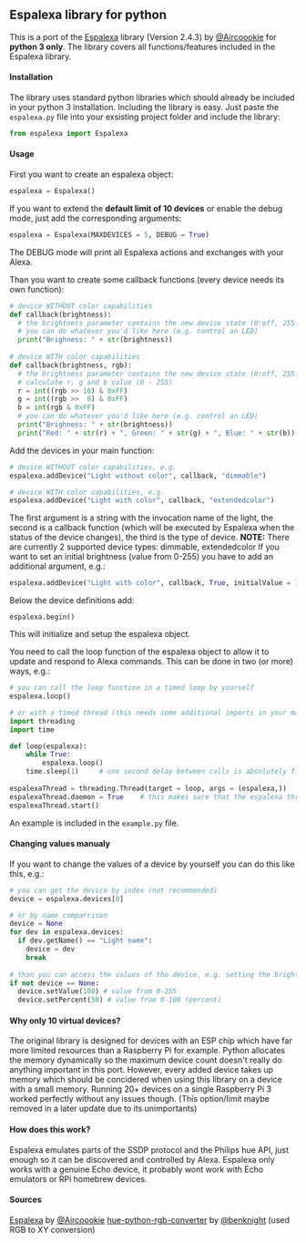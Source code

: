 ## Espalexa library for python
This is a port of the [Espalexa](https://github.com/Aircoookie/Espalexa) library (Version 2.4.3) by [@Aircoookie](https://github.com/Aircoookie) for **python 3 only**.
The library covers all functions/features included in the Espalexa library.

#### Installation
The library uses standard python libraries which should already be included in your python 3 installation.
Including the library is easy. Just paste the `espalexa.py` file into your exsisting project folder and include the library:
```python
from espalexa import Espalexa
```

#### Usage
First you want to create an espalexa object:
```python
espalexa = Espalexa()
```
If you want to extend the **default limit of 10 devices** or enable the debug mode, just add the corresponding arguments:
```python
espalexa = Espalexa(MAXDEVICES = 5, DEBUG = True)
```
The DEBUG mode will print all Espalexa actions and exchanges with your Alexa.

Than you want to create some callback functions (every device needs its own function):
```python
# device WITHOUT color capabilities
def callback(brightness):
  # the brightness parameter contains the new device state (0:off, 255:on, 1-254:dimmed)
  # you can do whatever you'd like here (e.g. control an LED)
  print("Brighness: " + str(brightness))
  
# device WITH color capabilities
def callback(brightness, rgb):
  # the brightness parameter contains the new device state (0:off, 255:on, 1-254:dimmed)
  # calculate r, g and b value (0 - 255)
  r = int((rgb >> 16) & 0xFF)
  g = int((rgb >>  8) & 0xFF)
  b = int(rgb & 0xFF)
  # you can do whatever you'd like here (e.g. control an LED)
  print("Brighness: " + str(brightness))
  print("Red: " + str(r) + ", Green: " + str(g) + ", Blue: " + str(b))
```

Add the devices in your main function:
```python
# device WITHOUT color capabilities, e.g.
espalexa.addDevice("Light without color", callback, "dimmable")

# device WITH color capabilities, e.g.
espalexa.addDevice("Light with color", callback, "extendedcolor")
```
The first argument is a string with the invocation name of the light, the second is a callback function (which will be executed by Espalexa when the status of the device changes), the third is the type of device.
**NOTE:** There are currently 2 supported device types: dimmable, extendedcolor
If you want to set an initial brightness (value from 0-255) you have to add an additional argument, e.g.:
```python
espalexa.addDevice("Light with color", callback, True, initialValue = 100)
```

Below the device definitions add:
```
espalexa.begin()
```
This will initialize and setup the espalexa object.

You need to call the loop function of the espalexa object to allow it to update and respond to Alexa commands.
This can be done in two (or more) ways, e.g.:
```python
# you can call the loop function in a timed loop by yourself
espalexa.loop()

# or with a timed thread (this needs some additional imports in your main script)
import threading
import time

def loop(espalexa):
	while True:
		espalexa.loop()
    time.sleep(1)     # one second delay between calls is absolutely fine
    
espalexaThread = threading.Thread(target = loop, args = (espalexa,))
espalexaThread.daemon = True    # this makes sure that the espalexa thread gets killed with your main script
espalexaThread.start()
```

An example is included in the `example.py` file.

#### Changing values manualy
If you want to change the values of a device by yourself you can do this like this, e.g.:
```python
# you can get the device by index (not recommended)
device = espalexa.devices[0]

# or by name comparrison
device = None
for dev in espalexa.devices:
  if dev.getName() == "Light name":
    device = dev
    break
    
# than you can access the values of the device, e.g. setting the brightness:
if not device == None:
  device.setValue(100) # value from 0-255
  device.setPercent(50) # value from 0-100 (percent)
```

#### Why only 10 virtual devices?
The original library is designed for devices with an ESP chip which have far more limited resources than a Raspberry Pi for example.
Python allocates the memory dynamically so the maximum device count doesn't really do anything important in this port.
However, every added device takes up memory which should be concidered when using this library on a device with a small memory.
Running 20+ devices on a single Raspberry Pi 3 worked perfectly without any issues though.
(This option/limit maybe removed in a later update due to its unimportants)

#### How does this work?
Espalexa emulates parts of the SSDP protocol and the Philips hue API, just enough so it can be discovered and controlled by Alexa.
Espalexa only works with a genuine Echo device, it probably wont work with Echo emulators or RPi homebrew devices.

#### Sources
[Espalexa](https://github.com/Aircoookie/Espalexa) by [@Aircoookie](https://github.com/Aircoookie)
[hue-python-rgb-converter](https://github.com/benknight/hue-python-rgb-converter) by [@benknight](https://github.com/benknight) (used RGB to XY conversion)
